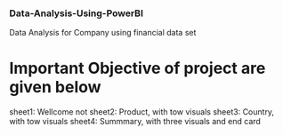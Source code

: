 ### Data-Analysis-Using-PowerBI
Data Analysis for Company using financial data set 
# Important Objective of project are given below
sheet1: Wellcome not
sheet2: Product, with tow visuals
sheet3: Country, with tow visuals
sheet4: Summmary, with three visuals and end card 
